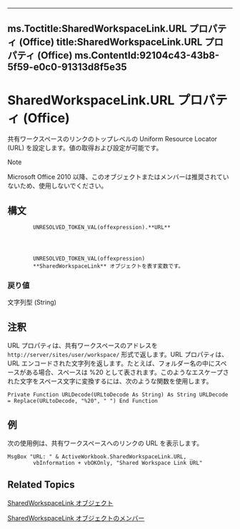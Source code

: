 

---
ms.Toctitle:SharedWorkspaceLink.URL プロパティ (Office)
title:SharedWorkspaceLink.URL プロパティ (Office)
ms.ContentId:92104c43-43b8-5f59-e0c0-91313d8f5e35
---
# SharedWorkspaceLink.URL プロパティ (Office)




共有ワークスペースのリンクのトップレベルの Uniform Resource Locator (URL) を設定します。値の取得および設定が可能です。

>[!NOTE]
>Microsoft Office 2010 以降、このオブジェクトまたはメンバーは推奨されていないため、使用しないでください。





## 構文

            UNRESOLVED_TOKEN_VAL(offexpression).**URL**




            UNRESOLVED_TOKEN_VAL(offexpression)
            **SharedWorkspaceLink** オブジェクトを表す変数です。

### 戻り値
文字列型 (String)





## 注釈
URL プロパティは、共有ワークスペースのアドレスを  `http://server/sites/user/workspace/` 形式で返します。URL プロパティは、URL エンコードされた文字列を返します。たとえば、フォルダー名の中にスペースがある場合、スペースは %20 として表されます。このようなエスケープされた文字をスペース文字に変換するには、次のような関数を使用します。

`Private Function URLDecode(URLtoDecode As String) As String URLDecode = Replace(URLtoDecode, "%20", " ") End Function`



## 例
次の使用例は、共有ワークスペースへのリンクの URL を表示します。



```sourcecode
MsgBox "URL: " & ActiveWorkbook.SharedWorkspaceLink.URL, _ 
        vbInformation + vbOKOnly, "Shared Workspace Link URL"
```




## Related Topics

[SharedWorkspaceLink オブジェクト](eb36dbed-fc41-08df-3cbc-affbaf5f9784.md)

[SharedWorkspaceLink オブジェクトのメンバー](fa8d7312-77cc-77b7-14ca-a6aa7f63fa7b.md)




